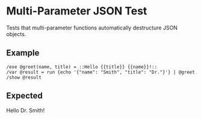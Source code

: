 # Multi-Parameter JSON Test

Tests that multi-parameter functions automatically destructure JSON objects.

## Example

```mlld
/exe @greet(name, title) = ::Hello {{title}} {{name}}!::
/var @result = run {echo '{"name": "Smith", "title": "Dr."}'} | @greet
/show @result
```

## Expected

Hello Dr. Smith!